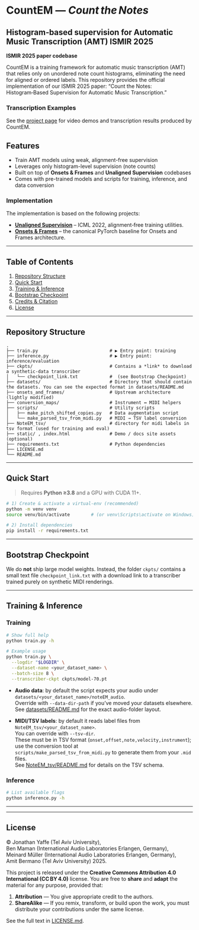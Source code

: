 # CountEM — *Count the Notes*

## Histogram‑based supervision for Automatic Music Transcription (AMT) ISMIR 2025 

**ISMIR 2025 paper codebase**

CountEM is a training framework for automatic music transcription (AMT) that relies only on unordered note count histograms, eliminating the need for aligned or ordered labels.
This repository provides the official implementation of our ISMIR 2025 paper:
“Count the Notes: Histogram‑Based Supervision for Automatic Music Transcription.”

### Transcription Examples
See the [project page](https://yoni-yaffe.github.io/count-the-notes/) for video demos and transcription results produced by CountEM.

## Features

- Train AMT models using weak, alignment-free supervision
- Leverages only histogram-level supervision (note counts)
- Built on top of **Onsets & Frames** and **Unaligned Supervision** codebases
- Comes with pre-trained models and scripts for training, inference, and data conversion

### Implementation
The implementation is based on the following projects:

* **[Unaligned Supervision](https://github.com/benadar293/benadar293.github.io)** – ICML 2022, alignment‑free training utilities.
* **[Onsets & Frames](https://github.com/jongwook/onsets-and-frames)** – the canonical PyTorch baseline for Onsets and Frames architecture.

---

## Table of Contents

1. [Repository Structure](#repository-structure)
2. [Quick Start](#quick-start)
3. [Training & Inference](#training--inference)
4. [Bootstrap Checkpoint](#bootstrap-checkpoint)
5. [Credits & Citation](#credits--citation)
6. [License](#license)

---

## Repository Structure

```
.
├── train.py                           # ▶ Entry point: training
├── inference.py                       # ▶ Entry point: inference/evaluation
├── ckpts/                             # Contains a *link* to download a synthetic‑data transcriber
│   └── checkpoint_link.txt            #  (see Bootstrap Checkpoint)
├── datasets/                          # Directory that should contain the datasets. You can see the expected format in datasets/README.md
├── onsets_and_frames/                 # Upstream architecture (lightly modified)
├── conversion_maps/                   # Instrument ↔︎ MIDI helpers
├── scripts/                           # Utility scripts
│   ├── make_pitch_shifted_copies.py   # Data augmentation script
│   └── make_parsed_tsv_from_midi.py   # MIDI → TSV label conversion
├── NoteEM_tsv/                        # directory for midi labels in tsv format (used for training and eval)
├── static/ , index.html               # Demo / docs site assets (optional)
├── requirements.txt                   # Python dependencies
├── LICENSE.md
└── README.md
```

---

## Quick Start

> Requires **Python ≥3.8** and a GPU with CUDA 11+.

```bash
# 1) Create & activate a virtual‑env (recommended)
python -m venv venv
source venv/bin/activate        # (or venv\Scripts\activate on Windows)

# 2) Install dependencies
pip install -r requirements.txt

```

---
## Bootstrap Checkpoint

We do **not** ship large model weights.
Instead, the folder `ckpts/` contains a small text file `checkpoint_link.txt` with a download link to a transcriber trained purely on synthetic MIDI renderings.


---

## Training & Inference
### Training

```bash
# Show full help
python train.py -h

# Example usage
python train.py \
  --logdir "$LOGDIR" \
  --dataset-name <your_dataset_name> \
  --batch-size 8 \
  --transcriber-ckpt ckpts/model-70.pt
```

- **Audio data**: by default the script expects your audio under  
  `datasets/<your_dataset_name>/noteEM_audio`.  
  Override with `--data-dir-path` if you’ve moved your datasets elsewhere.  
  See [datasets/README.md](datasets/README.md) for the exact audio-folder layout.

- **MIDI/TSV labels**: by default it reads label files from  
  `NoteEM_tsv/<your_dataset_name>`.  
  You can override with `--tsv-dir`.  
  These must be in TSV format (`onset,offset,note,velocity,instrument`);  
  use the conversion tool at  
  `scripts/make_parsed_tsv_from_midi.py` to generate them from your `.mid` files.  
  See [NoteEM_tsv/README.md](NoteEM_tsv/README.md) for details on the TSV schema.

### Inference

```bash
# List available flags
python inference.py -h
```
---



<!-- ## Credits & Citation

If you build on this work, please cite our paper **and** the upstream repos we extend.

```bibtex
@inproceedings{yaffe2025countem,
  title     = {Count the Notes: Histogram‑Based Supervision for Automatic Music Transcription},
  author    = {Jonathan Yaffe and Ben Maman and Meinard Müller and Amit Bermano},
  booktitle = {Proc. ISMIR},
  year      = {2025}
}
``` -->

<!-- * Unaligned Supervision for AMT in the Wild (ICML 2022) — Maman & Bermano.
* Onsets & Frames (ISMIR 2018) — Hawthorne *et al.* -->

---

## License

© Jonathan Yaffe (Tel Aviv University), Ben Maman (International Audio Laboratories Erlangen, Germany),
Meinard Müller (International Audio Laboratories Erlangen, Germany), Amit Bermano (Tel Aviv University) 2025.

This project is released under the **Creative Commons Attribution 4.0 International (CC BY 4.0)** license.
You are free to **share** and **adapt** the material for any purpose, provided that:

1. **Attribution** — You give appropriate credit to the authors.
2. **ShareAlike** — If you remix, transform, or build upon the work, you must distribute your contributions under the same license.

See the full text in [LICENSE.md](LICENSE.md).
